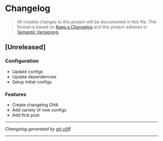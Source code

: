 # Changelog

> All notable changes to this project will be documented in this file. The format is based on
[Keep a Changelog](http://keepachangelog.com/) and this project adheres to
[Semantic Versioning](http://semver.org/).

## [Unreleased]

### Configuration

- Update configs
- Update dependencies
- Setup initial configs

### Features

- Create changelog GHA
- Add variety of new configs
- Add first post

***
*Changelog generated by [git-cliff](https://github.com/orhun/git-cliff).*
***
